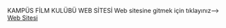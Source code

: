 KAMPÜS FİLM KULÜBÜ WEB SİTESİ
Web sitesine gitmek için tıklayınız--> [Web Sitesi](https://web-odev-film.vercel.app)
